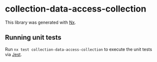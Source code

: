# collection-data-access-collection

This library was generated with [Nx](https://nx.dev).

## Running unit tests

Run `nx test collection-data-access-collection` to execute the unit tests via [Jest](https://jestjs.io).
